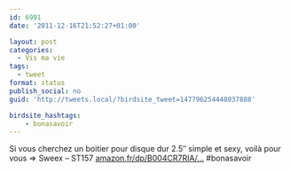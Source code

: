 ```yaml
---
id: 6991
date: '2011-12-16T21:52:27+01:00'

layout: post
categories:
  - Vis ma vie
tags:
  - tweet
format: status
publish_social: no
guid: 'http://tweets.local/?birdsite_tweet=147796254448037888'

birdsite_hashtags:
    - bonasavoir
---
```


Si vous cherchez un boitier pour disque dur 2.5″ simple et sexy, voilà pour vous =&gt; Sweex – ST157 [amazon.fr/dp/B004CR7RIA/…](http://www.amazon.fr/dp/B004CR7RIA/ref=cm_sw_r_tw_dp_a076ob1T3TY9H) #bonasavoir